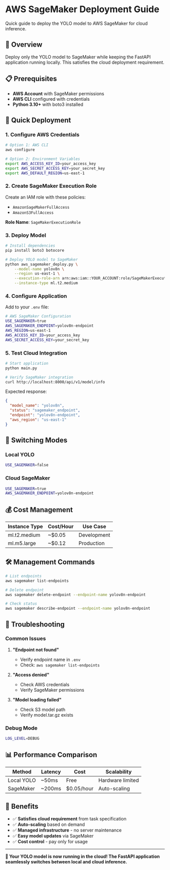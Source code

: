 # AWS SageMaker Deployment Guide

Quick guide to deploy the YOLO model to AWS SageMaker for cloud inference.

## 🎯 Overview

Deploy only the YOLO model to SageMaker while keeping the FastAPI application running locally. This satisfies the cloud deployment requirement.

## 📋 Prerequisites

- **AWS Account** with SageMaker permissions
- **AWS CLI** configured with credentials
- **Python 3.10+** with boto3 installed

## 🚀 Quick Deployment

### 1. Configure AWS Credentials

```bash
# Option 1: AWS CLI
aws configure

# Option 2: Environment Variables
export AWS_ACCESS_KEY_ID=your_access_key
export AWS_SECRET_ACCESS_KEY=your_secret_key
export AWS_DEFAULT_REGION=us-east-1
```

### 2. Create SageMaker Execution Role

Create an IAM role with these policies:
- `AmazonSageMakerFullAccess`
- `AmazonS3FullAccess`

**Role Name**: `SageMakerExecutionRole`

### 3. Deploy Model

```bash
# Install dependencies
pip install boto3 botocore

# Deploy YOLO model to SageMaker
python aws_sagemaker_deploy.py \
    --model-name yolov8n \
    --region us-east-1 \
    --execution-role-arn arn:aws:iam::YOUR_ACCOUNT:role/SageMakerExecutionRole \
    --instance-type ml.t2.medium
```

### 4. Configure Application

Add to your `.env` file:

```bash
# AWS SageMaker Configuration
USE_SAGEMAKER=true
AWS_SAGEMAKER_ENDPOINT=yolov8n-endpoint
AWS_REGION=us-east-1
AWS_ACCESS_KEY_ID=your_access_key
AWS_SECRET_ACCESS_KEY=your_secret_key
```

### 5. Test Cloud Integration

```bash
# Start application
python main.py

# Verify SageMaker integration
curl http://localhost:8000/api/v1/model/info
```

Expected response:
```json
{
  "model_name": "yolov8n",
  "status": "sagemaker_endpoint",
  "endpoint": "yolov8n-endpoint",
  "aws_region": "us-east-1"
}
```

## 🔄 Switching Modes

### Local YOLO
```bash
USE_SAGEMAKER=false
```

### Cloud SageMaker
```bash
USE_SAGEMAKER=true
AWS_SAGEMAKER_ENDPOINT=yolov8n-endpoint
```

## 💰 Cost Management

| Instance Type | Cost/Hour | Use Case |
|---------------|-----------|----------|
| ml.t2.medium | ~$0.05 | Development |
| ml.m5.large | ~$0.12 | Production |

## 🛠️ Management Commands

```bash
# List endpoints
aws sagemaker list-endpoints

# Delete endpoint
aws sagemaker delete-endpoint --endpoint-name yolov8n-endpoint

# Check status
aws sagemaker describe-endpoint --endpoint-name yolov8n-endpoint
```

## 🔧 Troubleshooting

### Common Issues

1. **"Endpoint not found"**
   - Verify endpoint name in `.env`
   - Check: `aws sagemaker list-endpoints`

2. **"Access denied"**
   - Check AWS credentials
   - Verify SageMaker permissions

3. **"Model loading failed"**
   - Check S3 model path
   - Verify model.tar.gz exists

### Debug Mode
```bash
LOG_LEVEL=DEBUG
```

## 📊 Performance Comparison

| Method | Latency | Cost | Scalability |
|--------|---------|------|-------------|
| Local YOLO | ~50ms | Free | Hardware limited |
| SageMaker | ~200ms | $0.05/hour | Auto-scaling |

## 🎯 Benefits

- ✅ **Satisfies cloud requirement** from task specification
- ✅ **Auto-scaling** based on demand
- ✅ **Managed infrastructure** - no server maintenance
- ✅ **Easy model updates** via SageMaker
- ✅ **Cost control** - pay only for usage

---

**🎉 Your YOLO model is now running in the cloud! The FastAPI application seamlessly switches between local and cloud inference.**
